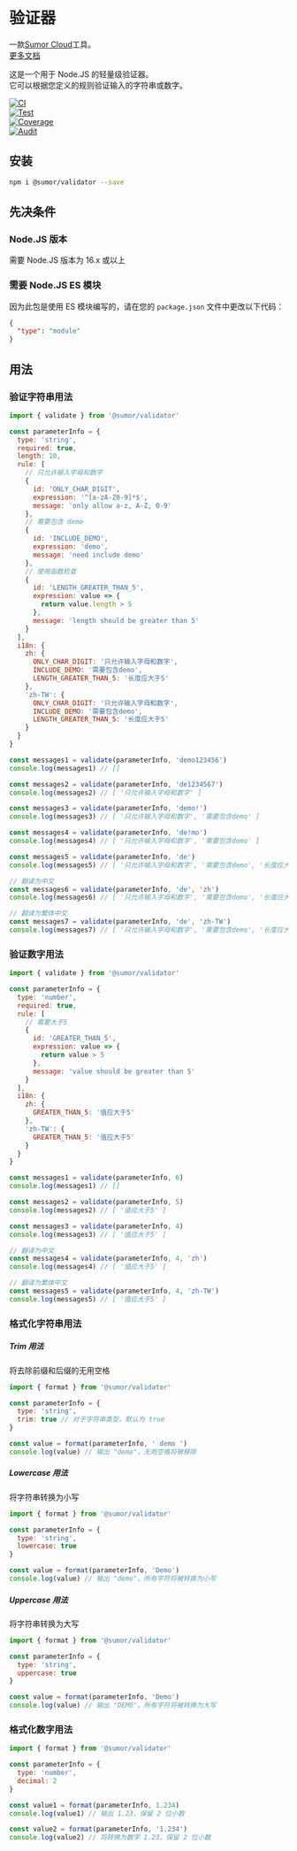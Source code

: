 # 验证器

一款[Sumor Cloud](https://sumor.cloud)工具。  
[更多文档](https://sumor.cloud)

这是一个用于 Node.JS 的轻量级验证器。  
它可以根据您定义的规则验证输入的字符串或数字。

[![CI](https://github.com/sumor-cloud/validator/actions/workflows/ci.yml/badge.svg)](https://github.com/sumor-cloud/validator/actions/workflows/ci.yml)  
[![Test](https://github.com/sumor-cloud/validator/actions/workflows/ut.yml/badge.svg)](https://github.com/sumor-cloud/validator/actions/workflows/ut.yml)  
[![Coverage](https://github.com/sumor-cloud/validator/actions/workflows/coverage.yml/badge.svg)](https://github.com/sumor-cloud/validator/actions/workflows/coverage.yml)  
[![Audit](https://github.com/sumor-cloud/validator/actions/workflows/audit.yml/badge.svg)](https://github.com/sumor-cloud/validator/actions/workflows/audit.yml)

## 安装

```bash
npm i @sumor/validator --save
```

## 先决条件

### Node.JS 版本

需要 Node.JS 版本为 16.x 或以上

### 需要 Node.JS ES 模块

因为此包是使用 ES 模块编写的，请在您的 `package.json` 文件中更改以下代码：

```json
{
  "type": "module"
}
```

## 用法

### 验证字符串用法

```js
import { validate } from '@sumor/validator'

const parameterInfo = {
  type: 'string',
  required: true,
  length: 10,
  rule: [
    // 只允许输入字母和数字
    {
      id: 'ONLY_CHAR_DIGIT',
      expression: '^[a-zA-Z0-9]*$',
      message: 'only allow a-z, A-Z, 0-9'
    },
    // 需要包含 demo
    {
      id: 'INCLUDE_DEMO',
      expression: 'demo',
      message: 'need include demo'
    },
    // 使用函数检查
    {
      id: 'LENGTH_GREATER_THAN_5',
      expression: value => {
        return value.length > 5
      },
      message: 'length should be greater than 5'
    }
  ],
  i18n: {
    zh: {
      ONLY_CHAR_DIGIT: '只允许输入字母和数字',
      INCLUDE_DEMO: '需要包含demo',
      LENGTH_GREATER_THAN_5: '长度应大于5'
    },
    'zh-TW': {
      ONLY_CHAR_DIGIT: '只允许输入字母和数字',
      INCLUDE_DEMO: '需要包含demo',
      LENGTH_GREATER_THAN_5: '长度应大于5'
    }
  }
}

const messages1 = validate(parameterInfo, 'demo123456')
console.log(messages1) // []

const messages2 = validate(parameterInfo, 'de1234567')
console.log(messages2) // [ '只允许输入字母和数字' ]

const messages3 = validate(parameterInfo, 'demo!')
console.log(messages3) // [ '只允许输入字母和数字', '需要包含demo' ]

const messages4 = validate(parameterInfo, 'de!mo')
console.log(messages4) // [ '只允许输入字母和数字', '需要包含demo' ]

const messages5 = validate(parameterInfo, 'de')
console.log(messages5) // [ '只允许输入字母和数字', '需要包含demo', '长度应大于5' ]

// 翻译为中文
const messages6 = validate(parameterInfo, 'de', 'zh')
console.log(messages6) // [ '只允许输入字母和数字', '需要包含demo', '长度应大于5' ]

// 翻译为繁体中文
const messages7 = validate(parameterInfo, 'de', 'zh-TW')
console.log(messages7) // [ '只允许输入字母和数字', '需要包含demo', '长度应大于5' ]
```

### 验证数字用法

```js
import { validate } from '@sumor/validator'

const parameterInfo = {
  type: 'number',
  required: true,
  rule: [
    // 需要大于5
    {
      id: 'GREATER_THAN_5',
      expression: value => {
        return value > 5
      },
      message: 'value should be greater than 5'
    }
  ],
  i18n: {
    zh: {
      GREATER_THAN_5: '值应大于5'
    },
    'zh-TW': {
      GREATER_THAN_5: '值应大于5'
    }
  }
}

const messages1 = validate(parameterInfo, 6)
console.log(messages1) // []

const messages2 = validate(parameterInfo, 5)
console.log(messages2) // [ '值应大于5' ]

const messages3 = validate(parameterInfo, 4)
console.log(messages3) // [ '值应大于5' ]

// 翻译为中文
const messages4 = validate(parameterInfo, 4, 'zh')
console.log(messages4) // [ '值应大于5' ]

// 翻译为繁体中文
const messages5 = validate(parameterInfo, 4, 'zh-TW')
console.log(messages5) // [ '值应大于5' ]
```

### 格式化字符串用法

##### Trim 用法

将去除前缀和后缀的无用空格

```js
import { format } from '@sumor/validator'

const parameterInfo = {
  type: 'string',
  trim: true // 对于字符串类型，默认为 true
}

const value = format(parameterInfo, ' demo ')
console.log(value) // 输出 "demo"，无用空格将被移除
```

##### Lowercase 用法

将字符串转换为小写

```js
import { format } from '@sumor/validator'

const parameterInfo = {
  type: 'string',
  lowercase: true
}

const value = format(parameterInfo, 'Demo')
console.log(value) // 输出 "demo"，所有字符将被转换为小写
```

##### Uppercase 用法

将字符串转换为大写

```js
import { format } from '@sumor/validator'

const parameterInfo = {
  type: 'string',
  uppercase: true
}

const value = format(parameterInfo, 'Demo')
console.log(value) // 输出 "DEMO"，所有字符将被转换为大写
```

### 格式化数字用法

```js
import { format } from '@sumor/validator'

const parameterInfo = {
  type: 'number',
  decimal: 2
}

const value1 = format(parameterInfo, 1.234)
console.log(value1) // 输出 1.23，保留 2 位小数

const value2 = format(parameterInfo, '1.234')
console.log(value2) // 将转换为数字 1.23，保留 2 位小数
```